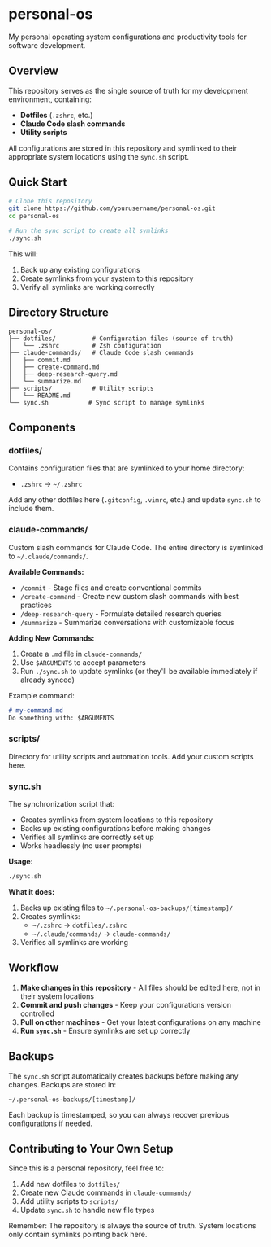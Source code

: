 # personal-os

My personal operating system configurations and productivity tools for software development.

## Overview

This repository serves as the single source of truth for my development environment, containing:
- **Dotfiles** (`.zshrc`, etc.)
- **Claude Code slash commands**
- **Utility scripts**

All configurations are stored in this repository and symlinked to their appropriate system locations using the `sync.sh` script.

## Quick Start

```bash
# Clone this repository
git clone https://github.com/yourusername/personal-os.git
cd personal-os

# Run the sync script to create all symlinks
./sync.sh
```

This will:
1. Back up any existing configurations
2. Create symlinks from your system to this repository
3. Verify all symlinks are working correctly

## Directory Structure

```
personal-os/
├── dotfiles/          # Configuration files (source of truth)
│   └── .zshrc         # Zsh configuration
├── claude-commands/   # Claude Code slash commands
│   ├── commit.md
│   ├── create-command.md
│   ├── deep-research-query.md
│   └── summarize.md
├── scripts/           # Utility scripts
│   └── README.md
└── sync.sh           # Sync script to manage symlinks
```

## Components

### dotfiles/

Contains configuration files that are symlinked to your home directory:
- `.zshrc` → `~/.zshrc`

Add any other dotfiles here (`.gitconfig`, `.vimrc`, etc.) and update `sync.sh` to include them.

### claude-commands/

Custom slash commands for Claude Code. The entire directory is symlinked to `~/.claude/commands/`.

**Available Commands:**
- `/commit` - Stage files and create conventional commits
- `/create-command` - Create new custom slash commands with best practices
- `/deep-research-query` - Formulate detailed research queries
- `/summarize` - Summarize conversations with customizable focus

**Adding New Commands:**
1. Create a `.md` file in `claude-commands/`
2. Use `$ARGUMENTS` to accept parameters
3. Run `./sync.sh` to update symlinks (or they'll be available immediately if already synced)

Example command:
```markdown
# my-command.md
Do something with: $ARGUMENTS
```

### scripts/

Directory for utility scripts and automation tools. Add your custom scripts here.

### sync.sh

The synchronization script that:
- Creates symlinks from system locations to this repository
- Backs up existing configurations before making changes
- Verifies all symlinks are correctly set up
- Works headlessly (no user prompts)

**Usage:**
```bash
./sync.sh
```

**What it does:**
1. Backs up existing files to `~/.personal-os-backups/[timestamp]/`
2. Creates symlinks:
   - `~/.zshrc` → `dotfiles/.zshrc`
   - `~/.claude/commands/` → `claude-commands/`
3. Verifies all symlinks are working

## Workflow

1. **Make changes in this repository** - All files should be edited here, not in their system locations
2. **Commit and push changes** - Keep your configurations version controlled
3. **Pull on other machines** - Get your latest configurations on any machine
4. **Run `sync.sh`** - Ensure symlinks are set up correctly

## Backups

The `sync.sh` script automatically creates backups before making any changes. Backups are stored in:
```
~/.personal-os-backups/[timestamp]/
```

Each backup is timestamped, so you can always recover previous configurations if needed.

## Contributing to Your Own Setup

Since this is a personal repository, feel free to:
1. Add new dotfiles to `dotfiles/`
2. Create new Claude commands in `claude-commands/`
3. Add utility scripts to `scripts/`
4. Update `sync.sh` to handle new file types

Remember: The repository is always the source of truth. System locations only contain symlinks pointing back here.